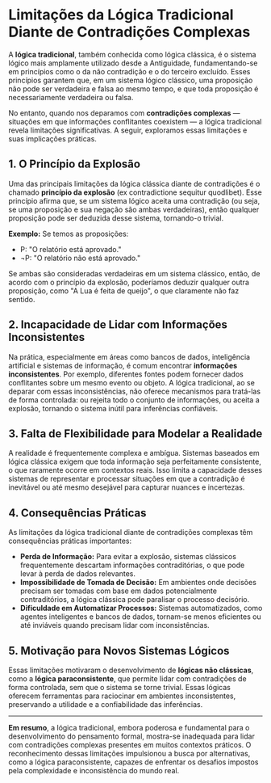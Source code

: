 
# Limitações da Lógica Tradicional Diante de Contradições Complexas

A **lógica tradicional**, também conhecida como lógica clássica, é o sistema lógico mais amplamente utilizado desde a Antiguidade, fundamentando-se em princípios como o da não contradição e o do terceiro excluído. Esses princípios garantem que, em um sistema lógico clássico, uma proposição não pode ser verdadeira e falsa ao mesmo tempo, e que toda proposição é necessariamente verdadeira ou falsa.

No entanto, quando nos deparamos com **contradições complexas** — situações em que informações conflitantes coexistem — a lógica tradicional revela limitações significativas. A seguir, exploramos essas limitações e suas implicações práticas.

## 1. O Princípio da Explosão

Uma das principais limitações da lógica clássica diante de contradições é o chamado **princípio da explosão** (ex contradictione sequitur quodlibet). Esse princípio afirma que, se um sistema lógico aceita uma contradição (ou seja, se uma proposição e sua negação são ambas verdadeiras), então qualquer proposição pode ser deduzida desse sistema, tornando-o trivial.

**Exemplo:**
Se temos as proposições:
- P: "O relatório está aprovado."
- ¬P: "O relatório não está aprovado."

Se ambas são consideradas verdadeiras em um sistema clássico, então, de acordo com o princípio da explosão, poderíamos deduzir qualquer outra proposição, como "A Lua é feita de queijo", o que claramente não faz sentido.

## 2. Incapacidade de Lidar com Informações Inconsistentes

Na prática, especialmente em áreas como bancos de dados, inteligência artificial e sistemas de informação, é comum encontrar **informações inconsistentes**. Por exemplo, diferentes fontes podem fornecer dados conflitantes sobre um mesmo evento ou objeto. A lógica tradicional, ao se deparar com essas inconsistências, não oferece mecanismos para tratá-las de forma controlada: ou rejeita todo o conjunto de informações, ou aceita a explosão, tornando o sistema inútil para inferências confiáveis.

## 3. Falta de Flexibilidade para Modelar a Realidade

A realidade é frequentemente complexa e ambígua. Sistemas baseados em lógica clássica exigem que toda informação seja perfeitamente consistente, o que raramente ocorre em contextos reais. Isso limita a capacidade desses sistemas de representar e processar situações em que a contradição é inevitável ou até mesmo desejável para capturar nuances e incertezas.

## 4. Consequências Práticas

As limitações da lógica tradicional diante de contradições complexas têm consequências práticas importantes:

- **Perda de Informação:** Para evitar a explosão, sistemas clássicos frequentemente descartam informações contraditórias, o que pode levar à perda de dados relevantes.
- **Impossibilidade de Tomada de Decisão:** Em ambientes onde decisões precisam ser tomadas com base em dados potencialmente contraditórios, a lógica clássica pode paralisar o processo decisório.
- **Dificuldade em Automatizar Processos:** Sistemas automatizados, como agentes inteligentes e bancos de dados, tornam-se menos eficientes ou até inviáveis quando precisam lidar com inconsistências.

## 5. Motivação para Novos Sistemas Lógicos

Essas limitações motivaram o desenvolvimento de **lógicas não clássicas**, como a **lógica paraconsistente**, que permite lidar com contradições de forma controlada, sem que o sistema se torne trivial. Essas lógicas oferecem ferramentas para raciocinar em ambientes inconsistentes, preservando a utilidade e a confiabilidade das inferências.

---

**Em resumo**, a lógica tradicional, embora poderosa e fundamental para o desenvolvimento do pensamento formal, mostra-se inadequada para lidar com contradições complexas presentes em muitos contextos práticos. O reconhecimento dessas limitações impulsionou a busca por alternativas, como a lógica paraconsistente, capazes de enfrentar os desafios impostos pela complexidade e inconsistência do mundo real.
```
